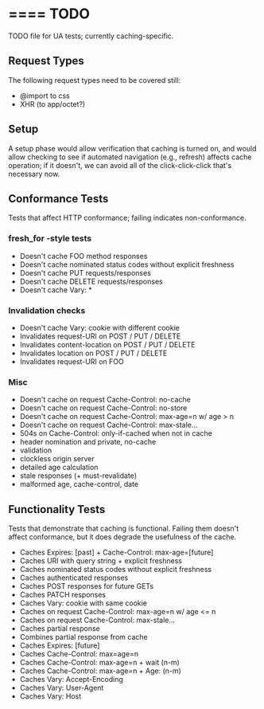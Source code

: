 ====
TODO
====

TODO file for UA tests; currently caching-specific.

Request Types
-------------

The following request types need to be covered still:

- @import to css
- XHR (to app/octet?)

Setup
-----

A setup phase would allow verification that caching is turned on, and 
would allow checking to see if automated navigation (e.g., refresh) affects
cache operation; if it doesn't, we can avoid all of the click-click-click
that's necessary now.

Conformance Tests
-----------------

Tests that affect HTTP conformance; failing indicates non-conformance.

### fresh_for -style tests

- Doesn't cache FOO method responses
- Doesn't cache nominated status codes without explicit freshness
- Doesn't cache PUT requests/responses
- Doesn't cache DELETE requests/responses
- Doesn't cache Vary: *

### Invalidation checks

- Doesn't cache Vary: cookie with different cookie
- Invalidates request-URI on POST / PUT / DELETE
- Invalidates content-location on POST / PUT / DELETE
- Invalidates location on POST / PUT / DELETE
- Invalidates request-URI on FOO

### Misc

- Doesn't cache on request Cache-Control: no-cache
- Doesn't cache on request Cache-Control: no-store
- Doesn't cache on request Cache-Control: max-age=n w/ age > n
- Doesn't cache on request Cache-Control: max-stale...
- 504s on Cache-Control: only-if-cached when not in cache
- header nomination and private, no-cache
- validation
- clockless origin server
- detailed age calculation
- stale responses (+ must-revalidate)
- malformed age, cache-control, date

Functionality Tests
--------------------

Tests that demonstrate that caching is functional. Failing them doesn't 
affect conformance, but it does degrade the usefulness of the cache.

- Caches Expires: [past] + Cache-Control: max-age=[future]
- Caches URI with query string + explicit freshness
- Caches nominated status codes without explicit freshness
- Caches authenticated responses
- Caches POST responses for future GETs
- Caches PATCH responses
- Caches Vary: cookie with same cookie
- Caches on request Cache-Control: max-age=n w/ age <= n
- Caches on request Cache-Control: max-stale...
- Caches partial response
- Combines partial response from cache
- Caches Expires: [future]
- Caches Cache-Control: max=age=n
- Caches Cache-Control: max-age=n + wait (n-m)
- Caches Cache-Control: max-age=n + Age: (n-m)
- Caches Vary: Accept-Encoding
- Caches Vary: User-Agent
- Caches Vary: Host
